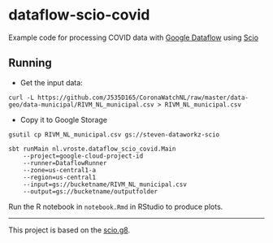 # dataflow-scio-covid

Example code for processing COVID data with [Google Dataflow](https://cloud.google.com/dataflow) using [Scio](https://spotify.github.io/scio/)

## Running 

* Get the input data:

```
curl -L https://github.com/J535D165/CoronaWatchNL/raw/master/data-geo/data-municipal/RIVM_NL_municipal.csv > RIVM_NL_municipal.csv
```

* Copy it to Google Storage

```
gsutil cp RIVM_NL_municipal.csv gs://steven-dataworkz-scio
```

```
sbt runMain nl.vroste.dataflow_scio_covid.Main  
    --project=google-cloud-project-id 
    --runner=DataflowRunner 
    --zone=us-central1-a
    --region=us-central1 
    --input=gs://bucketname/RIVM_NL_municipal.csv 
    --output=gs://bucketname/outputfolder
```

Run the R notebook in `notebook.Rmd` in RStudio to produce plots.

---

This project is based on the [scio.g8](https://github.com/spotify/scio.g8).
